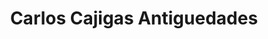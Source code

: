 ---
title: "Carlos Cajigas Antiguedades"
url: /san-juan/carlos-cajigas-antiguedades/
shop: antiques
---